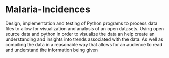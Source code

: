 # Malaria-Incidences
Design, implementation and testing of Python programs to process data files to allow for visualization and analysis of an open datasets. Using open source data and python in order to visualize the data an help create an understanding and insights into trends associated with the data. As well as compiling the data in a reasonable way that allows for an audience to read and understand the information being given
